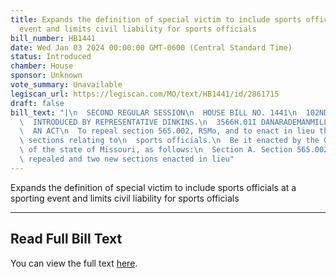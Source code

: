```yaml
---
title: Expands the definition of special victim to include sports officials at a sporting
  event and limits civil liability for sports officials
bill_number: HB1441
date: Wed Jan 03 2024 00:00:00 GMT-0600 (Central Standard Time)
status: Introduced
chamber: House
sponsor: Unknown
vote_summary: Unavailable
legiscan_url: https://legiscan.com/MO/text/HB1441/id/2861715
draft: false
bill_text: "|\n  SECOND REGULAR SESSION\n  HOUSE BILL NO. 1441\n  102ND GENERAL ASSEMBLY\n\
  \  INTRODUCED BY REPRESENTATIVE DINKINS.\n  3566H.01I DANARADEMANMILLER,ChiefClerk\n\
  \  AN ACT\n  To repeal section 565.002, RSMo, and to enact in lieu thereof two new\
  \ sections relating to\n  sports officials.\n  Be it enacted by the General Assembly\
  \ of the state of Missouri, as follows:\n  Section A. Section 565.002, RSMo, is\
  \ repealed and two new sections enacted in lieu"
---
```

Expands the definition of special victim to include sports officials at a sporting event and limits civil liability for sports officials

---

## Read Full Bill Text

You can view the full text [here](https://legiscan.com/MO/text/HB1441/id/2861715).
